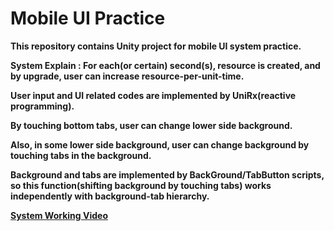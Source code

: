 # Mobile UI Practice

**This repository contains Unity project for mobile UI system practice.**

**System Explain : For each(or certain) second(s), resource is created, and by upgrade, user can increase resource-per-unit-time.**

**User input and UI related codes are implemented by UniRx(reactive programming).**

**By touching bottom tabs, user can change lower side background.**

**Also, in some lower side background, user can change background by touching tabs in the background.**

**Background and tabs are implemented by BackGround/TabButton scripts, so this function(shifting background by touching tabs) works independently with background-tab hierarchy.**

[**System Working Video**](https://github.com/lowbird0712/Projects-before-Donbury-Quest/tree/master/Prototype%20Videos)
